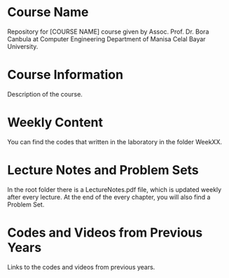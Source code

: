 # Course Name
Repository for [COURSE NAME] course given by Assoc. Prof. Dr. Bora Canbula 
at Computer Engineering Department of Manisa Celal Bayar University.

# Course Information
Description of the course.

# Weekly Content
You can find the codes that written in the laboratory in the folder WeekXX.

# Lecture Notes and Problem Sets
In the root folder there is a LectureNotes.pdf file, which is updated weekly after every lecture. 
At the end of the every chapter, you will also find a Problem Set.

# Codes and Videos from Previous Years
Links to the codes and videos from previous years.
